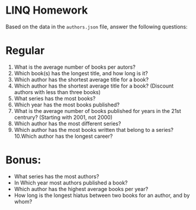 # LINQ Homework

Based on the data in the `authors.json` file, answer the following questions:

# Regular

1. What is the average number of books per autors?
2. Which book(s) has the longest title, and how long is it?
3. Which author has the shortest average title for a book?
4. Which author has the shortest average title for a book? (Discount authors with less than three books)
5. What series has the most books?
6. Which year has the most books published?
7. What is the average number of books published for years in the 21st centrury? (Starting with 2001, not 2000)
8. Which author has the most different series?
9. Which author has the most books written that belong to a series?
10.Which author has the longest career?

# Bonus:

- What series has the most authors?
- In Which year most authors published a book?
- Which author has the highest average books per year?
- How long is the longest hiatus between two books for an author, and by whom?
